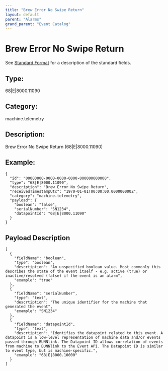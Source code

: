 ```yaml
---
title: "Brew Error No Swipe Return"
layout: default
parent: "Alarms"
grand_parent: "Event Catalog"
---
```


# Brew Error No Swipe Return

See [Standard Format](/event-subscriptions/event-format) for a description of the standard fields.

## Type:

68\|E\|8000.11090

## Category:

machine.telemetry

## Description: 

Brew Error No Swipe Return (68\|E\|8000.11090)

## Example:

```
{
  "id": "00000000-0000-0000-0000-000000000000",
  "type": "68|E|8000.11090",
  "description": "Brew Error No Swipe Return",
  "receivedTimestampUtc": "1970-01-01T00:00:00.000000000Z",
  "category": "machine.telemetry",
  "payload": {
    "boolean": "false",
    "serialNumber": "SN1234",
    "datapointId": "68|E|8000.11090"
  }
}
```

## Payload Description

```
[
  {
    "fieldName": "boolean",
    "type": "boolean",
    "descrtiption": "An unspecified boolean value. Most commonly this describes the state of the event itself - e.g. active (true) or inactive/resolved (false) if the event is an alarm",
    "example": "true"
  },
  {
    "fieldName": "serialNumber",
    "type": "text",
    "descrtiption": "The unique identifier for the machine that generated the event",
    "example": "SN1234"
  },
  {
    "fieldName": "datapointId",
    "type": "text",
    "descrtiption": "Identifies the datapoint related to this event. A datapoint is a low-level representation of machine data and/or events passed through BUNNlink. The Datapoint ID allows correlation of events from machine to BUNNlink to the Event API. The Datapoint ID is similar to event type, but is machine-specific.",
    "example": "68|E|8000.10000"
  }
]
```

